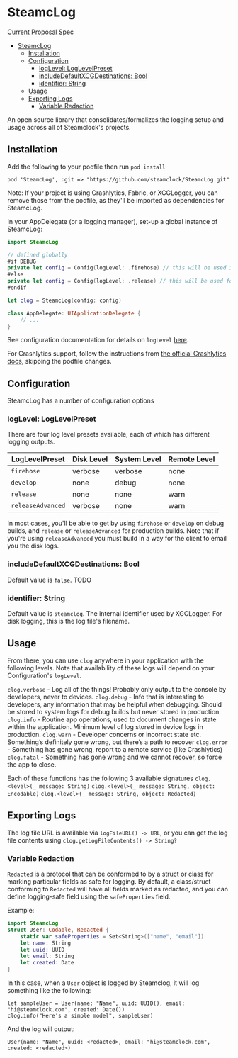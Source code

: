 # SteamcLog
[Current Proposal Spec](https://docs.google.com/document/d/1GeFAMBn_ZrIP7qVLzcYlCfqDnPiCrgMa0JdrU8HRx94/edit?usp=sharing)

- [SteamcLog](#steamclog)
  * [Installation](#installation)
  * [Configuration](#configuration)
    + [logLevel: LogLevelPreset](#loglevel--loglevelpreset)
    + [includeDefaultXCGDestinations: Bool](#includedefaultxcgdestinations--bool)
    + [identifier: String](#identifier--string)
  * [Usage](#usage)
  * [Exporting Logs](#exporting-logs)
    + [Variable Redaction](#variable-redaction)

An open source library that consolidates/formalizes the logging setup and usage across all of Steamclock's projects.

## Installation
Add the following to your podfile then run `pod install`
```
pod 'SteamcLog', :git => "https://github.com/steamclock/SteamcLog.git"
```

Note: If your project is using Crashlytics, Fabric, or XCGLogger, you can remove those from the podfile, as they'll be imported as dependencies for SteamcLog.

In your AppDelegate (or a logging manager), set-up a global instance of SteamcLog:

```swift
import SteamcLog

// defined globally
#if DEBUG
private let config = Config(logLevel: .firehose) // this will be used in debug builds.
#else
private let config = Config(logLevel: .release) // this will be used for release builds
#endif

let clog = SteamcLog(config: config)

class AppDelegate: UIApplicationDelegate {
    // ...
}
```

See configuration documentation for details on `logLevel` [here](#configuration).

For Crashlytics support, follow the instructions from [the official Crashlytics docs](https://firebase.google.com/docs/crashlytics/get-started?platform=ios), skipping the podfile changes. 


## Configuration

SteamcLog has a number of configuration options

### logLevel: LogLevelPreset
There are four log level presets available, each of which has different logging outputs.

| LogLevelPreset    | Disk Level | System Level | Remote Level | 
|-------------------|------------|--------------|--------------|
| `firehose`        | verbose    | verbose      | none         |
| `develop`         | none       | debug        | none         |
| `release`         | none       | none         | warn         |
| `releaseAdvanced` | verbose    | none         | warn         |

In most cases, you'll be able to get by using `firehose` or `develop` on debug builds, and `release` or `releaseAdvanced` for production builds. 
Note that if you're using `releaseAdvanced` you must build in a way for the client to email you the disk logs.

### includeDefaultXCGDestinations: Bool
Default value is `false`.
TODO

### identifier: String
Default value is `steamclog`.
The internal identifier used by XGCLogger. For disk logging, this is the log file's filename.

## Usage

From there, you can use `clog` anywhere in your application with the following levels. Note that availability of these logs will depend on your Configuration's `logLevel`.

`clog.verbose` - Log all of the things! Probably only output to the console by developers, never to devices.
`clog.debug` - Info that is interesting to developers, any information that may be helpful when debugging. Should be stored to system logs for debug builds but never stored in production.
`clog.info` - Routine app operations, used to document changes in state within the application. Minimum level of log stored in device logs in production.
`clog.warn` - Developer concerns or incorrect state etc. Something’s definitely gone wrong, but there’s a path to recover
`clog.error` - Something has gone wrong, report to a remote service (like Crashlytics)
`clog.fatal` - Something has gone wrong and we cannot recover, so force the app to close.

Each of these functions has the following 3 available signatures
`clog.<level>(_ message: String)`
`clog.<level>(_ message: String, object: Encodable)`
`clog.<level>(_ message: String, object: Redacted)`

## Exporting Logs

The log file URL is available via `logFileURL() -> URL`, or you can get the log file contents using `clog.getLogFileContents() -> String?`

### Variable Redaction

`Redacted` is a protocol that can be conformed to by a struct or class for marking particular fields as safe for logging. By default, a class/struct conforming to `Redacted` will have all fields marked as redacted, and you can define logging-safe field using the `safeProperties` field.

Example:
```swift
import SteamcLog
struct User: Codable, Redacted {
    static var safeProperties = Set<String>(["name", "email"])
    let name: String
    let uuid: UUID
    let email: String
    let created: Date
}
```

In this case, when a `User` object is logged by Steamclog, it will log something like the following:
```
let sampleUser = User(name: "Name", uuid: UUID(), email: "hi@steamclock.com", created: Date())
clog.info("Here's a simple model", sampleUser)
```
And the log will output:

`User(name: "Name", uuid: <redacted>, email: "hi@steamclock.com", created: <redacted>)`
